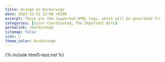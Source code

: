 ```yaml
---
title: Orange on Darkorange
date: 2023-12-31 22:00 +0100
excerpt: These are the supported HTML tags, which will be generated from Markdown.
categories: [Color-Coordinated, The Important Bits]
permalink: /darkorange
sitemap: false
icon: 🍊
theme_color: darkorange
---
```

{% include html5-test.md %}